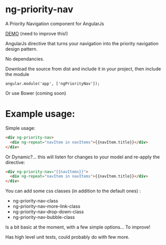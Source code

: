 # ng-priority-nav
A Priority Navigation component for AngularJs

[DEMO](http://lewie6.github.io/ng-priority-nav/) (need to improve this!)


AngularJs directive that turns your navigation into the priority navigation design pattern.

No dependancies.

Download the source from dist and include it in your project, then include the module
```
angular.module('app', ['ngPriorityNav']);
```
Or use Bower (coming soon)

# Example usage:

Simple usage:
```HTML
<div ng-priority-nav>
  <div ng-repeat="navItem in navItems">{{navItem.title}}</div>
</div>
```
Or Dynamic?... this will listen for changes to your model and re-apply the directive:
```HTML
<div ng-priority-nav="{{navItems}}">
  <div ng-repeat="navItem in navItems">{{navItem.title}}</div>
</div>
```
You can add some css classes (in addition to the default ones) :
* ng-priority-nav-class
* ng-priority-nav-more-link-class
* ng-priority-nav-drop-down-class
* ng-priority-nav-bubble-class

Is a bit basic at the moment, with a few simple options... To improve!

Has high level unit tests, could probably do with few more.
